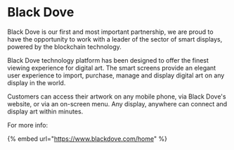 # Black Dove

Black Dove is our first and most important partnership, we are proud to have the opportunity to work with a leader of the sector of smart displays, powered by the blockchain technology. &#x20;

Black Dove technology platform has been designed to offer the finest viewing experience for digital art. The smart screens provide an elegant user experience to import, purchase, manage and display digital art on any display in the world.&#x20;

Customers can access their artwork on any mobile phone, via Black Dove's website, or via an on-screen menu. Any display, anywhere can connect and display art within minutes.

For more info:

{% embed url="https://www.blackdove.com/home" %}

